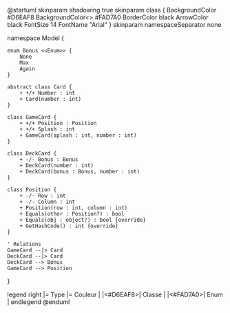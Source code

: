 @startuml
skinparam shadowing true
skinparam class {
    BackgroundColor #D6EAF8
    BackgroundColor<<Enum>> #FAD7A0
    BorderColor black
    ArrowColor black
    FontSize 14
    FontName "Arial"
}
skinparam namespaceSeparator none

namespace Model {

    enum Bonus <<Enum>> {
        None
        Max
        Again
    }

    abstract class Card {
        + +/+ Number : int
        + Card(number : int)
    }

    class GameCard {
        + +/+ Position : Position
        + +/+ Splash : int
        + GameCard(splash : int, number : int)
    }

    class DeckCard {
        + -/- Bonus : Bonus
        + DeckCard(number : int)
        + DeckCard(bonus : Bonus, number : int)
    }

    class Position {
        + -/- Row : int
        + -/- Column : int
        + Position(row : int, column : int)
        + Equals(other : Position?) : bool
        + Equals(obj : object?) : bool {override}
        + GetHashCode() : int {override}
    }

    ' Relations
    GameCard --|> Card
    DeckCard --|> Card
    DeckCard --> Bonus
    GameCard --> Position
}

legend right
    |= Type |= Couleur |
    |<#D6EAF8>| Classe |
    |<#FAD7A0>| Enum |
endlegend
@enduml
